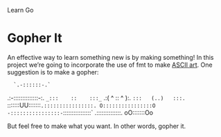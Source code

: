Learn Go

# Gopher It


An effective way to learn something new is by making something! In this project we’re going to incorporate the use of fmt to make [ASCII art](https://www.wikiwand.com/en/ASCII_art). One suggestion is to make a gopher:





      `.-::::::-.`
  .:-::::::::::::::-:.
  `_:::    ::    :::_`
   .:( ^   :: ^   ):.
   `:::   (..)   :::.
   `:::::::UU:::::::`
   .::::::::::::::::.
   O::::::::::::::::O
   -::::::::::::::::-
   `::::::::::::::::`
    .::::::::::::::.
      oO:::::::Oo
      
      
      
      
But feel free to make what you want. In other words, gopher it.
